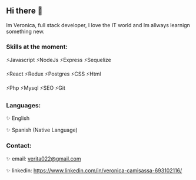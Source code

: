 ## Hi there 👋

Im Veronica, full stack developer, I love the IT world and Im allways learnign something new. 

### Skills at the moment:

⚡Javascript ⚡NodeJs  ⚡Express  ⚡Sequelize

⚡React ⚡Redux  ⚡Postgres ⚡CSS  ⚡Html

⚡Php  ⚡Mysql  ⚡SEO  ⚡Git

### Languages:

✨ English

✨ Spanish (Native Language)

### Contact:

✨ email: verita022@gmail.com

✨ linkedin: https://www.linkedin.com/in/veronica-camisassa-693102116/



<!--
**verita022/verita022** is a ✨ _special_ ✨ repository because its `README.md` (this file) appears on your GitHub profile.

Here are some ideas to get you started:

- 🔭 I’m currently working on ...
- 🌱 I’m currently learning ...
- 👯 I’m looking to collaborate on ...
- 🤔 I’m looking for help with ...
- 💬 Ask me about ...
- 📫 How to reach me: ...
- 😄 Pronouns: ...
- ⚡ Fun fact: ...
-->
